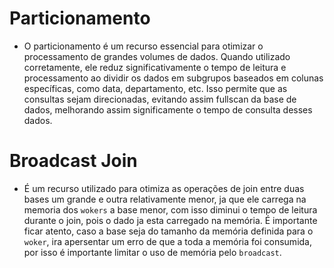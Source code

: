 # Particionamento

- O particionamento é um recurso essencial para otimizar o processamento de grandes volumes de dados. Quando utilizado corretamente, ele reduz significativamente o tempo de leitura e processamento ao dividir os dados em subgrupos baseados em colunas específicas, como data, departamento, etc. Isso permite que as consultas sejam direcionadas, evitando assim fullscan da base de dados, melhorando assim significamente o tempo de consulta desses dados.

# Broadcast Join

- É um recurso utilizado para otimiza as operações de join entre duas bases um grande e outra relativamente menor, ja que ele carrega na memoria dos `wokers` a base menor, com isso diminui o tempo de leitura durante o join, pois o dado ja esta carregado na memória. É importante ficar atento, caso a base seja do tamanho da memória definida para o `woker`, ira apersentar um erro de que a toda a memória foi consumida, por isso é importante limitar o uso de memória pelo `broadcast`.